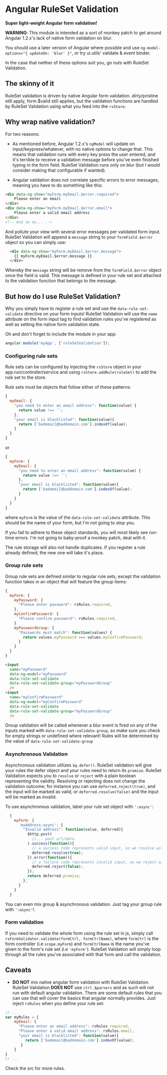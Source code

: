 # Angular RuleSet Validation

**Super light-weight Angular form validation!**

**WARNING**: This module is intended as a sort of monkey patch to get around Angular 1.2.x's lack of native form validation on blur.

You should use a later version of Angular where possible and use `ng-model-options="{ updateOn: 'blur' }"`, or try ui.utils' validate & event binder.

In the case that neither of these options suit you, go nuts with RuleSet Validation.

## The skinny of it

RuleSet validation is driven by native Angular form validation. $dirty/$pristine still apply, form.$valid still applies, but the validation functions
are handled by RuleSet Validation using what you feed into the `rsStore`.

## Why wrap native validation?

For two reasons:

  - As mentioned before, Angular 1.2.x's `ngModel` will update on input/keypress/whatever, with no native options to change that.
  This means that validation runs with every key press the user entered, and it's terrible to receive a validation message before you've even finished
  typing in the form field. RuleSet Validation runs only on blur (but I would consider making that configurable if wanted).

  - Angular validation does not correlate specific errors to error messages, meaning you have to do something like this:

  ```html
  <div data-ng-show="myForm.myEmail.$error.required">
      Please enter an email
  </div>
  <div data-ng-show="myForm.myEmail.$error.email">
      Please enter a valid email address
  </div>
  <!-- And so on... -->
  ```

  And pollute your view with several error messages per validated form input. RuleSet Validation will append a `message` string to your `formField.$error`
  object so you can simply use:

  ```html
    <div data-ng-show="myForm.myEmail.$error.message">
      {{ myForm.myEmail.$error.message }}
    </div>
  ```

  Whereby the `message` string will be remove from the `formField.$error` object once the field is valid. This message is defined in your rule set and attached to the validation function that belongs to the message.
  
## But how do I use RuleSet Validation?
  
  Why you simply have to register a rule set and use the `data-rule-set-validate` directive on your form inputs! RuleSet Validation will use the `name` attribute
  on the form input tag to find validation rules you've registered as well as setting the native form validation state.
  
  Oh and don't forget to include the module in your app:
  
  ```javascript
  angular.module('myApp', ['ruleSetValidation']);
  ```
  
### Configuring rule sets
  
  Rule sets can be configured by injecting the `rsStore` object in your app.run/controller/service and using `rsStore.addRule(ruleSet)` to add the rule set to the store.
  
  Rule sets must be objects that follow either of these patterns:
  
  ```javascript
  {
    myEmail: {
      "you need to enter an email address": function(value) {
        return value !== '';
      },
      "your email is blacklisted": function(value){
        return ['bademail@baddomain.com'].indexOf(value);
      }
    }
  }
  ```
  or
  
  ```javascript
  {
    myForm: {
      myEmail: {
        "you need to enter an email address": function(value) {
          return value !== '';
        },
        "your email is blacklisted": function(value){
          return ['bademail@baddomain.com'].indexOf(value);
        }
      }
    }
  }
  ```
  where `myForm` is the value of the `data-rule-set-validate` attribute. This should be the name of your form, but I'm not going to stop you.
  
  If you fail to adhere to these object standards, you will most likely see run-time errors. I'm not going to baby-proof a monkey patch, deal with it.
  
  The rule storage will also not handle duplicates. If you register a rule already defined, the new one will take it's place.

### Group rule sets

  Group rule sets are defined similar to regular rule sets, except the validation function takes in an object that will feature the group items:
  
  ```javascript
  {
    myForm: {
      myPassword: {
        "Please enter password": rsRules.required,
      },
      myConfirmPassword: {
        "Please confirm password": rsRules.required,
      }
      myPasswordGroup: {
        "Passwords must match": function(values) {
          return values.myPassword === values.myConfirmPassword;
        }
      }
    }
  }
  ```
  
  ```html
  <input 
    name="myPassword"
    data-ng-model="myPassword"
    data-rule-set-validate
    data-rule-set-validate-group="myPasswordGroup"
    />
  <input 
    name="myConfirmPassword"
    data-ng-model="myConfirmPassword"
    data-rule-set-validate
    data-rule-set-validate-group="myPasswordGroup"
    />
  ```
  
  Group validation will be called whenever a blur event is fired on any of the inputs marked with `data-rule-set-validate-group`, so make sure you check for empty strings or undefined where relevant! Rules will be determined by the value of `data-rule-set-validate-group`
  
### Asynchronous Validation
  Asynchronous validation utilizes `$q.defer()`. RuleSet validation will give your rules the defer object and your rules need to return its `promise`. RuleSet Validation expects you to `resolve` or `reject` with a plain boolean representing the validity. Resolving or rejecting does not change the validation outcome; for instance you can use `deferred.reject(true)`, and the input will be marked as valid, or `deferred.resolve(false)` and the input will be marked as invalid.
  
  To use asynchronous validation, label your rule set object with `':async'`:
  
```javascript
  {
    myForm: {
      'myAddress:async': {
        "Invalid address": function(value, deferred){
          $http.post(
            //... post url/data
          ).success(function(){
            // a success code represents valid input, so we resolve with 'true'
            deferred.resolve(true);
          }).error(function(){
            // a failure code represents invalid input, so we reject with 'false'
            deferred.reject(false);
          });
          return deferred.promise;
        },
      }
    }
  }
  ```
  
  You can even mix group & asynchronous validation. Just tag your group rule with `':async'`!.
  
### Form validation
  
  If you need to validate the whole form using the rule set in js, simply call `rsFormValidator.validate(formCtrl, formCtrlName)`, where `formCtrl` is the form controller (i.e `scope.myForm`) and `formCtrlName` is the name you've given to the form's rule set (i.e `'myForm'`). RuleSet Validation will simply loop through all the rules you've associated with that form and call the validation.
  
## Caveats

 - **DO NOT** mix native angular form validation with RuleSet Validation. RuleSet Validation **DOES NOT** use `ctrl.$parsers` and as such will not run with default angular validation.
 There are some default rules that you can use that will cover the basics that angular normally provides. Just inject `rsRules` when you define your rule set:
 
 ```javascript
 // ...
 var myRules = {
     myEmail: {
       "Please enter an email address": rsRules.required,
       "Please enter a valid email address": rsRules.email,
       "your email is blacklisted": function(value){
          return ['bademail@baddomain.com'].indexOf(value);
        }
     }
 }
 // ...
 ```
 Check the src for more rules.
 
